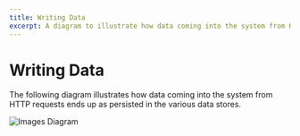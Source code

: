 ```yaml
---
title: Writing Data
excerpt: A diagram to illustrate how data coming into the system from HTTP requests ends up as persisted in the various data stores.
---
```


# Writing Data

The following diagram illustrates how data coming into the system from HTTP requests ends up as persisted in the various data stores.

![Images Diagram](images/writing-data.svg "View Larger")
